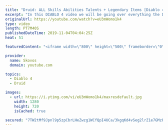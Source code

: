 ```yaml
---
title: "Druid: ALL Skills Abilities Talents + Legendary Items [Diablo 4]"
excerpt: "In this DIABLO 4 video we will be going over everything the DRUID has to offer. The Druids SKILLS TALENTS ABILITIES as well as several LEGENDARY ITEMS ..."
originalUrl: https://youtube.com/watch?v=eU3mWomo1k4
type: video
length: PT7M40S
publishedDateTime: 2019-11-04T04:04:25Z
heat: 51

featuredContent: "<iframe width=\"800\" height=\"500\" frameborder=\"0\" src=\"https://www.youtube.com/embed/eU3mWomo1k4\" allow=\"accelerometer; autoplay; encrypted-media; gyroscope; picture-in-picture\" allowfullscreen></iframe>"

provider:
  name: Skovos
  domain: youtube.com

topics:
  - Diablo 4
  - Druid

images:
  - url: https://i.ytimg.com/vi/eU3mWomo1k4/maxresdefault.jpg
    width: 1280
    height: 720
    isCached: true

secured: "7TW2tMf9Jpnl9p5zpCbrLHeZwzg1WCfQpI4UCa/3kgqKd4vSeg2lrZ1e7GMzFAQt7T4wzG/tSgpq1prUBZIoJXYM2Dz9VX2fB/hV1NTQoO6rGKIQzwL85xatAryydTAqTC7JmtfJGYmTbssFP8oNxKXr65k4vNAZk6HvbVltP1ZG1/J2jG/VASB52nhMaC7cQ/VxqlMoUd7o4qLebgcBPOv6DEH91hakMGoDdbHcOpfGKr0Ap5ujkg7Rcznk+mQGY5PoDZaMm0m1Xm12MSLlJDYMuXejJ70iT4Z1y+zkWvH+YLfTZS7D8W9jCiTJ5HBfi3fIQrTSPK2Zk6O1+ppvlOaOANdZuwMEkdNfh7IxQZifzN5eCWO9HhfnEnzAf/dHeLME1DqIwLZUxNe7YTIFfQ==;6FZpXS80FHen2h5dFAW1Xw=="
---
```



